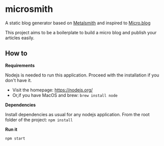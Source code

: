 # microsmith

A static blog generator based on [Metalsmith](http://www.metalsmith.io/) and inspired to [Micro.blog](https://micro.blog)

This project aims to be a boilerplate to build a micro blog and publish your articles easily.

## How to

**Requirements**

Nodejs is needed to run this application.
Proceed with the installation if you don't have it.

 - Visit the homepage: https://nodejs.org/
 - Or,if you have MacOS and brew: `brew install node`

**Dependencies**

Install dependencies as usual for any nodejs application.
From the root folder of the project: `npm install`

**Run it**

`npm start`
